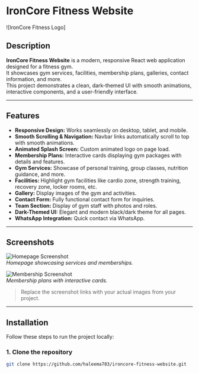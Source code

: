 # IronCore Fitness Website

![IronCore Fitness Logo]

## Description

**IronCore Fitness Website** is a modern, responsive React web application designed for a fitness gym.  
It showcases gym services, facilities, membership plans, galleries, contact information, and more.  
This project demonstrates a clean, dark-themed UI with smooth animations, interactive components, and a user-friendly interface.

---

## Features

- **Responsive Design:** Works seamlessly on desktop, tablet, and mobile.  
- **Smooth Scrolling & Navigation:** Navbar links automatically scroll to top with smooth animations.  
- **Animated Splash Screen:** Custom animated logo on page load.  
- **Membership Plans:** Interactive cards displaying gym packages with details and features.  
- **Gym Services:** Showcase of personal training, group classes, nutrition guidance, and more.  
- **Facilities:** Highlight gym facilities like cardio zone, strength training, recovery zone, locker rooms, etc.  
- **Gallery:** Display images of the gym and activities.  
- **Contact Form:** Fully functional contact form for inquiries.  
- **Team Section:** Display of gym staff with photos and roles.  
- **Dark-Themed UI:** Elegant and modern black/dark theme for all pages.  
- **WhatsApp Integration:** Quick contact via WhatsApp.  

---

## Screenshots

![Homepage Screenshot](https://i.imgur.com/your-screenshot-link.png)  
*Homepage showcasing services and memberships.*

![Membership Screenshot](https://i.imgur.com/your-screenshot-link.png)  
*Membership plans with interactive cards.*

> Replace the screenshot links with your actual images from your project.

---

## Installation

Follow these steps to run the project locally:

### 1. Clone the repository

```bash
git clone https://github.com/haleema783/ironcore-fitness-website.git
